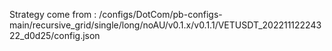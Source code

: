 Strategy come from : /configs/DotCom/pb-configs-main/recursive_grid/single/long/noAU/v0.1.x/v0.1.1/VETUSDT_20221112224322_d0d25/config.json